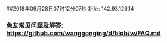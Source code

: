 ##2018年09月28日07时12分07秒 新址: 142.93.126.14
### 兔友常见问题及解答: https://github.com/wanggonging/d/blob/w/FAQ.md
